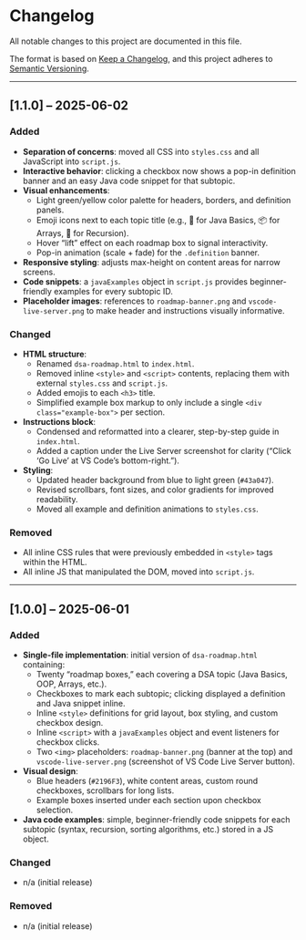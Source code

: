 # Changelog

All notable changes to this project are documented in this file.

The format is based on [Keep a Changelog](https://keepachangelog.com/en/1.0.0/), and this project adheres to [Semantic Versioning](https://semver.org/spec/v2.0.0.html).

---

## [1.1.0] – 2025-06-02
### Added
- **Separation of concerns**: moved all CSS into `styles.css` and all JavaScript into `script.js`.  
- **Interactive behavior**: clicking a checkbox now shows a pop-in definition banner and an easy Java code snippet for that subtopic.  
- **Visual enhancements**:
  - Light green/yellow color palette for headers, borders, and definition panels.
  - Emoji icons next to each topic title (e.g., 📝 for Java Basics, 📦 for Arrays, 🔄 for Recursion).
  - Hover “lift” effect on each roadmap box to signal interactivity.
  - Pop-in animation (scale + fade) for the `.definition` banner.
- **Responsive styling**: adjusts max-height on content areas for narrow screens.
- **Code snippets**: a `javaExamples` object in `script.js` provides beginner-friendly examples for every subtopic ID.
- **Placeholder images**: references to `roadmap-banner.png` and `vscode-live-server.png` to make header and instructions visually informative.

### Changed
- **HTML structure**:
  - Renamed `dsa-roadmap.html` to `index.html`.
  - Removed inline `<style>` and `<script>` contents, replacing them with external `styles.css` and `script.js`.
  - Added emojis to each `<h3>` title.
  - Simplified example box markup to only include a single `<div class="example-box">` per section.
- **Instructions block**:
  - Condensed and reformatted into a clearer, step-by-step guide in `index.html`.
  - Added a caption under the Live Server screenshot for clarity (“Click ‘Go Live’ at VS Code’s bottom-right.”).
- **Styling**:
  - Updated header background from blue to light green (`#43a047`).
  - Revised scrollbars, font sizes, and color gradients for improved readability.
  - Moved all example and definition animations to `styles.css`.

### Removed
- All inline CSS rules that were previously embedded in `<style>` tags within the HTML.
- All inline JS that manipulated the DOM, moved into `script.js`.

---

## [1.0.0] – 2025-06-01
### Added
- **Single-file implementation**: initial version of `dsa-roadmap.html` containing:
  - Twenty “roadmap boxes,” each covering a DSA topic (Java Basics, OOP, Arrays, etc.).
  - Checkboxes to mark each subtopic; clicking displayed a definition and Java snippet inline.
  - Inline `<style>` definitions for grid layout, box styling, and custom checkbox design.
  - Inline `<script>` with a `javaExamples` object and event listeners for checkbox clicks.
  - Two `<img>` placeholders: `roadmap-banner.png` (banner at the top) and `vscode-live-server.png` (screenshot of VS Code Live Server button).
- **Visual design**: 
  - Blue headers (`#2196F3`), white content areas, custom round checkboxes, scrollbars for long lists.
  - Example boxes inserted under each section upon checkbox selection.
- **Java code examples**: simple, beginner-friendly code snippets for each subtopic (syntax, recursion, sorting algorithms, etc.) stored in a JS object.

### Changed
- n/a (initial release)

### Removed
- n/a (initial release)
